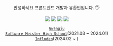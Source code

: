
<div align="center">

 
안녕하세요 프론트엔드 개발자 유환빈입니다. 🖐

<a href="https://velog.io/@hawnbin" target="_blank"><img src="https://img.shields.io/badge/Velog-20C997?style=flat-square&logo=velog&logoColor=white"/></a>
<a href="https://www.linkedin.com/in/%ED%99%98%EB%B9%88-%EC%9C%A0-36b7541a0/" target="_blank"><img src="https://img.shields.io/badge/LinkedIn-0966c2?style=flat-square&logo=linkedin&logoColor=white"/></a>
<a href="https://open.spotify.com/user/31pfopcom3ygu2squf5awfc2fha4?si=9c3b3606c83a4178" target="_blank"><img src="https://img.shields.io/badge/Portfolio-000000?style=flat-square&logo=notion&logoColor=white"/></a>
<a href="https://open.spotify.com/user/31pfopcom3ygu2squf5awfc2fha4?si=9c3b3606c83a4178" target="_blank"><img src="https://img.shields.io/badge/Spotify-1DB954?style=flat-square&logo=spotify&logoColor=white"/></a>

<code><a href="https://official.hellogsm.kr/" rel="nofollow">Gwangju Software Meister High School</a></code>(2021.03 ~ 2024.01)   
<code><a href="https://www.infludeo.com/" rel="nofollow">Infludeo</a></code>(2024.02 ~ )   

</div>
